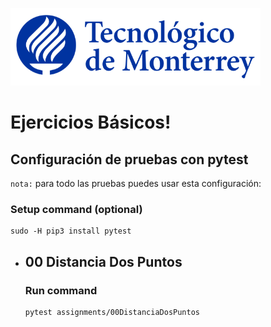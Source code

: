 ![Tec de Monterrey](images/logotecmty.png)
# Ejercicios Básicos!

## Configuración de pruebas con **pytest**

`nota:` para todo las pruebas puedes usar esta configuración:
### Setup command (optional)
```
sudo -H pip3 install pytest
```
- ## 00 Distancia Dos Puntos
    ### Run command
    ```
    pytest assignments/00DistanciaDosPuntos
    ```
